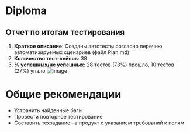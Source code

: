 # Diploma
## Отчет по итогам тестирования ##
1. **Краткое описание**: Созданы автотесты согласно перечню автоматизируемых сценариев (файл Plan.md)
2. **Количество тест-кейсов**: 38
3. **% успешных/не успешных**: 28 тестов (73%) прошло, 10 тестов (27%) упало
![image](https://user-images.githubusercontent.com/105911630/208447937-b5c2b805-5db4-4ace-b826-f0aa5b91ea29.png)

# Общие рекомендации

- Устранить найденные баги
- Провести повторное тестирование
- Составить техзадание на продукт с указанием требований к полям


